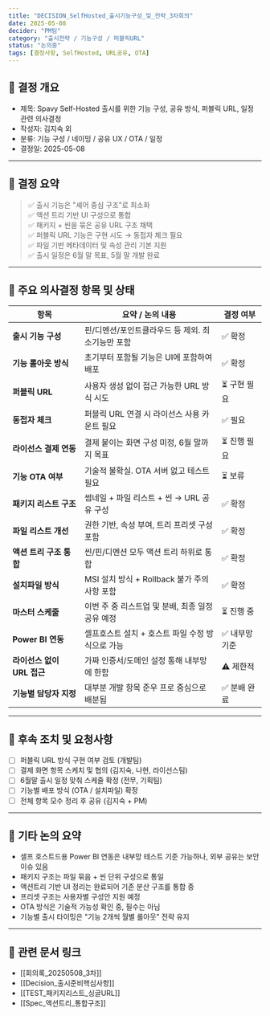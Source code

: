 ```yaml
---
title: "DECISION_SelfHosted_출시기능구성_및_전략_3차회의"
date: 2025-05-08
decider: "PM팀"
category: "출시전략 / 기능구성 / 퍼블릭URL"
status: "논의중"
tags: [결정사항, SelfHosted, URL공유, OTA]
---
```


## 🔹 결정 개요

- 제목: Spavy Self-Hosted 출시를 위한 기능 구성, 공유 방식, 퍼블릭 URL, 일정 관련 의사결정
- 작성자: 김지숙 외
- 분류: 기능 구성 / 네이밍 / 공유 UX / OTA / 일정
- 결정일: 2025-05-08

---

## 🔹 결정 요약

> ✅ 출시 기능은 "셰어 중심 구조"로 최소화  
> ✅ 액션 트리 기반 UI 구성으로 통합  
> ✅ 패키지 + 씬을 묶은 공유 URL 구조 채택  
> ✅ 퍼블릭 URL 기능은 구현 시도 → 동접자 체크 필요  
> ✅ 파일 기반 메타데이터 및 속성 관리 기본 지원  
> ✅ 출시 일정은 6월 말 목표, 5월 말 개발 완료

---

## 🔹 주요 의사결정 항목 및 상태

| 항목 | 요약 / 논의 내용 | 결정 여부 |
|------|------------------|------------|
| **출시 기능 구성** | 핀/디멘션/포인트클라우드 등 제외. 최소기능만 포함 | ✅ 확정 |
| **기능 롤아웃 방식** | 초기부터 포함될 기능은 UI에 포함하여 배포 | ✅ 확정 |
| **퍼블릭 URL** | 사용자 생성 없이 접근 가능한 URL 방식 시도 | ⏳ 구현 필요 |
| **동접자 체크** | 퍼블릭 URL 연결 시 라이선스 사용 카운트 필요 | ✅ 필요 |
| **라이선스 결제 연동** | 결제 붙이는 화면 구성 미정, 6월 말까지 목표 | ⏳ 진행 필요 |
| **기능 OTA 여부** | 기술적 불확실. OTA 서버 없고 테스트 필요 | ⏳ 보류 |
| **패키지 리스트 구조** | 썸네일 + 파일 리스트 + 씬 → URL 공유 구성 | ✅ 확정 |
| **파일 리스트 개선** | 권한 기반, 속성 부여, 트리 프리셋 구성 포함 | ✅ 확정 |
| **액션 트리 구조 통합** | 씬/핀/디멘션 모두 액션 트리 하위로 통합 | ✅ 확정 |
| **설치파일 방식** | MSI 설치 방식 + Rollback 불가 주의사항 포함 | ✅ 확정 |
| **마스터 스케줄** | 이번 주 중 리스트업 및 분배, 최종 일정 공유 예정 | ⏳ 진행 중 |
| **Power BI 연동** | 셀프호스트 설치 + 호스트 파일 수정 방식으로 가능 | ✅ 내부망 기준 |
| **라이선스 없이 URL 접근** | 가짜 인증서/도메인 설정 통해 내부망에 한함 | ⚠️ 제한적 |
| **기능별 담당자 지정** | 대부분 개발 항목 준우 프로 중심으로 배분됨 | ✅ 분배 완료 |

---

## 🔹 후속 조치 및 요청사항

- [ ] 퍼블릭 URL 방식 구현 여부 검토 (개발팀)  
- [ ] 결제 화면 항목 스케치 및 협의 (김지숙, 나현, 라이선스팀)  
- [ ] 6월말 출시 일정 맞춰 스케줄 확정 (전무, 기획팀)  
- [ ] 기능별 배포 방식 (OTA / 설치파일) 확정  
- [ ] 전체 항목 모수 정리 후 공유 (김지숙 + PM)

---

## 🔹 기타 논의 요약

- 셀프 호스트드용 Power BI 연동은 내부망 테스트 기준 가능하나, 외부 공유는 보안 이슈 있음  
- 패키지 구조는 파일 묶음 + 씬 단위 구성으로 통일  
- 액션트리 기반 UI 정리는 완료되어 기존 분산 구조를 통합 중  
- 프리셋 구조는 사용자별 구성안 지원 예정  
- OTA 방식은 기술적 가능성 확인 중, 필수는 아님  
- 기능별 출시 타이밍은 "기능 2개씩 월별 롤아웃" 전략 유지

---

## 🔗 관련 문서 링크

- [[회의록_20250508_3차]]
- [[Decision_출시준비핵심사항]]
- [[TEST_패키지리스트_싱글URL]]
- [[Spec_액션트리_통합구조]]

